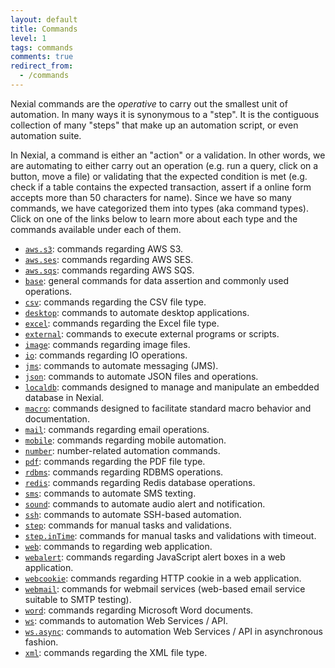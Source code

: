```yaml
---
layout: default
title: Commands
level: 1
tags: commands
comments: true
redirect_from:
  - /commands
---
```



Nexial commands are the _operative_ to carry out the smallest unit of automation. In many ways it is synonymous
to a "step". It is the contiguous collection of many "steps" that make up an automation script, or even automation 
suite.

In Nexial, a command is either an "action" or a validation. In other words, we are automating to either carry out an
operation (e.g. run a query, click on a button, move a file) or validating that the expected condition is met (e.g.
check if a table contains the expected transaction, assert if a online form accepts more than 50 characters for name).
Since we have so many commands, we have categorized them into types (aka command types). Click on one of the links 
below to learn more about each type and the commands available under each of them.

- [`aws.s3`](aws.s3): commands regarding AWS S3.
- [`aws.ses`](aws.ses): commands regarding AWS SES.
- [`aws.sqs`](aws.sqs): commands regarding AWS SQS.
- [`base`](base): general commands for data assertion and commonly used operations.
- [`csv`](csv): commands regarding the CSV file type.
- [`desktop`](desktop): commands to automate desktop applications.
- [`excel`](excel): commands regarding the Excel file type.
- [`external`](external): commands to execute external programs or scripts.
- [`image`](image): commands regarding image files.
- [`io`](io): commands regarding IO operations.
- [`jms`](jms): commands to automate messaging (JMS).
- [`json`](json): commands to automate JSON files and operations.
- [`localdb`](localdb): commands designed to manage and manipulate an embedded database in Nexial.
- [`macro`](macro): commands designed to facilitate standard macro behavior and documentation.
- [`mail`](mail): commands regarding email operations.
- [`mobile`](mobile): commands regarding mobile automation.
- [`number`](number): number-related automation commands.
- [`pdf`](pdf): commands regarding the PDF file type.
- [`rdbms`](rdbms): commands regarding RDBMS operations.
- [`redis`](redis): commands regarding Redis database operations.
- [`sms`](sms): commands to automate SMS texting.
- [`sound`](sound): commands to automate audio alert and notification.
- [`ssh`](ssh): commands to automate SSH-based automation.
- [`step`](step): commands for manual tasks and validations.
- [`step.inTime`](step.inTime): commands for manual tasks and validations with timeout.
- [`web`](web): commands to regarding web application.
- [`webalert`](webalert): commands regarding JavaScript alert boxes in a web application.
- [`webcookie`](webcookie): commands regarding HTTP cookie in a web application.
- [`webmail`](webmail): commands for webmail services (web-based email service suitable to SMTP testing).
- [`word`](word): commands regarding Microsoft Word documents.
- [`ws`](ws): commands to automation Web Services / API.
- [`ws.async`](ws.async): commands to automation Web Services / API in asynchronous fashion.
- [`xml`](xml): commands regarding the XML file type.
